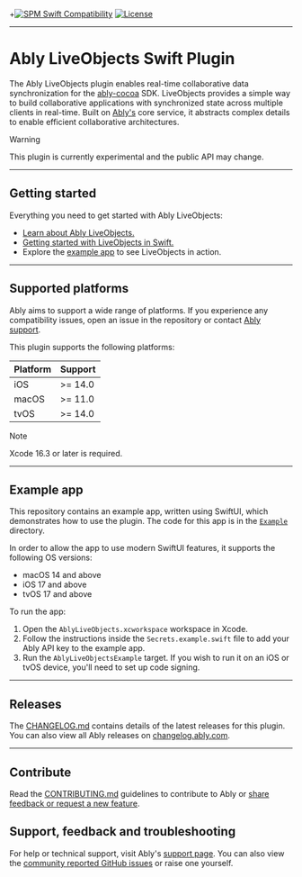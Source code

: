 +[![SPM Swift Compatibility](https://img.shields.io/endpoint?url=https%3A%2F%2Fswiftpackageindex.com%2Fapi%2Fpackages%2Fably%2Fably-liveobjects-swift-plugin%2Fbadge%3Ftype%3Dswift-versions)](https://swiftpackageindex.com/ably/ably-liveobjects-swift-plugin)
[![License](https://badgen.net/github/license/ably/ably-liveobjects-swift-plugin)](https://github.com/ably/ably-liveobjects-swift-plugin/blob/main/LICENSE)

---

# Ably LiveObjects Swift Plugin

The Ably LiveObjects plugin enables real-time collaborative data synchronization for the [ably-cocoa](https://github.com/ably/ably-cocoa/) SDK. LiveObjects provides a simple way to build collaborative applications with synchronized state across multiple clients in real-time. Built on [Ably's](https://ably.com/) core service, it abstracts complex details to enable efficient collaborative architectures.

> [!WARNING]
> This plugin is currently experimental and the public API may change.

---

## Getting started

Everything you need to get started with Ably LiveObjects:

- [Learn about Ably LiveObjects.](https://ably.com/docs/liveobjects)
- [Getting started with LiveObjects in Swift.](https://ably.com/docs/liveobjects/quickstart/swift)
- Explore the [example app](Example) to see LiveObjects in action.

---

## Supported platforms

Ably aims to support a wide range of platforms. If you experience any compatibility issues, open an issue in the repository or contact [Ably support](https://ably.com/support).

This plugin supports the following platforms:

| Platform | Support |
| -------- | ------- |
| iOS      | >= 14.0 |
| macOS    | >= 11.0 |
| tvOS     | >= 14.0 |

> [!NOTE]
> Xcode 16.3 or later is required.

---

## Example app

This repository contains an example app, written using SwiftUI, which demonstrates how to use the plugin. The code for this app is in the [`Example`](Example) directory.

In order to allow the app to use modern SwiftUI features, it supports the following OS versions:

- macOS 14 and above
- iOS 17 and above
- tvOS 17 and above

To run the app:

1. Open the `AblyLiveObjects.xcworkspace` workspace in Xcode.
2. Follow the instructions inside the `Secrets.example.swift` file to add your Ably API key to the example app.
3. Run the `AblyLiveObjectsExample` target. If you wish to run it on an iOS or tvOS device, you'll need to set up code signing.

---

## Releases

The [CHANGELOG.md](./CHANGELOG.md) contains details of the latest releases for this plugin. You can also view all Ably releases on [changelog.ably.com](https://changelog.ably.com).

---

## Contribute

Read the [CONTRIBUTING.md](./CONTRIBUTING.md) guidelines to contribute to Ably or [share feedback or request a new feature](https://forms.gle/mBw9M53NYuCBLFpMA).

## Support, feedback and troubleshooting

For help or technical support, visit Ably's [support page](https://ably.com/support). You can also view the [community reported GitHub issues](https://github.com/ably/ably-liveobjects-swift-plugin/issues) or raise one yourself.
